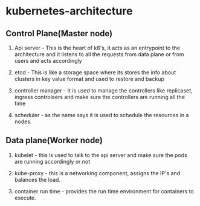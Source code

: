 # kubernetes-architecture



## Control Plane(Master node)

1) Api server - This is the heart of k8's, it acts as an entrypoint to the architecture and it listens to all the requests from data plane or from users and acts accordingly

2) etcd - This is like a storage space where its stores the info about clusters in key value format and used to restore and backup

3) controller manager - It is used to manage the controllers like replicaset, ingress controleers and make sure the controllers are running all the time

4) scheduler - as the name says it is used to schedule the resources in a nodes.



## Data plane(Worker node)

1) kubelet - this is used to talk to the api server and make sure the pods are running accordingly or not

2) kube-proxy - this is a networking component, assigns the IP's and balances the load.

3) container run time - provides the run time environment for containers to execute.
